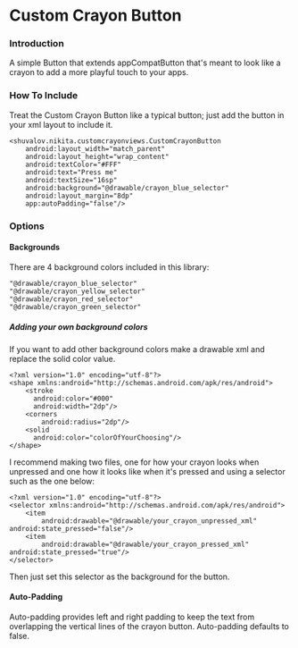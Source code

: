 # Custom Crayon Button

### Introduction

A simple Button that extends appCompatButton that's meant to look like a crayon to add a more playful touch to your apps.

### How To Include

Treat the Custom Crayon Button like a typical button; just add the button in your xml layout to include it. 

    <shuvalov.nikita.customcrayonviews.CustomCrayonButton
        android:layout_width="match_parent"  
        android:layout_height="wrap_content"  
        android:textColor="#FFF"
        android:text="Press me"
        android:textSize="16sp"
        android:background="@drawable/crayon_blue_selector"
        android:layout_margin="8dp"
        app:autoPadding="false"/>
        
### Options

#### Backgrounds

There are 4 background colors included in this library:

    "@drawable/crayon_blue_selector"
    "@drawable/crayon_yellow_selector"
    "@drawable/crayon_red_selector"
    "@drawable/crayon_green_selector"
    
##### Adding your own background colors

If you want to add other background colors make a drawable xml and replace the solid color value.

    <?xml version="1.0" encoding="utf-8"?>
    <shape xmlns:android="http://schemas.android.com/apk/res/android">
        <stroke
          android:color="#000"
          android:width="2dp"/>
        <corners
            android:radius="2dp"/>
        <solid
          android:color="colorOfYourChoosing"/>
    </shape>
    
I recommend making two files, one for how your crayon looks when unpressed and one how it looks like when it's pressed and using a selector such as the one below:

    <?xml version="1.0" encoding="utf-8"?>
    <selector xmlns:android="http://schemas.android.com/apk/res/android">
        <item
            android:drawable="@drawable/your_crayon_unpressed_xml" android:state_pressed="false"/>
        <item
            android:drawable="@drawable/your_crayon_pressed_xml" android:state_pressed="true"/>
    </selector>
    
Then just set this selector as the background for the button.

#### Auto-Padding

Auto-padding provides left and right padding to keep the text from overlapping the vertical lines of the crayon button.
Auto-padding defaults to false. 
